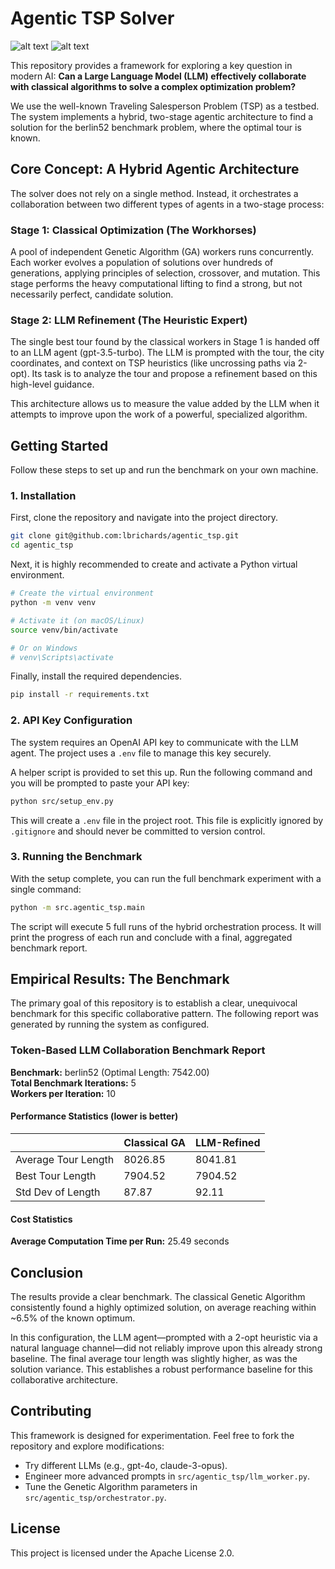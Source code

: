 # Agentic TSP Solver
![alt text](https://img.shields.io/badge/python-3.10+-blue.svg)
![alt text](https://img.shields.io/badge/License-MIT-yellow.svg)

This repository provides a framework for exploring a key question in modern AI: **Can a Large Language Model (LLM) effectively collaborate with classical algorithms to solve a complex optimization problem?**

We use the well-known Traveling Salesperson Problem (TSP) as a testbed. The system implements a hybrid, two-stage agentic architecture to find a solution for the berlin52 benchmark problem, where the optimal tour is known.

## Core Concept: A Hybrid Agentic Architecture

The solver does not rely on a single method. Instead, it orchestrates a collaboration between two different types of agents in a two-stage process:

### Stage 1: Classical Optimization (The Workhorses)
A pool of independent Genetic Algorithm (GA) workers runs concurrently. Each worker evolves a population of solutions over hundreds of generations, applying principles of selection, crossover, and mutation. This stage performs the heavy computational lifting to find a strong, but not necessarily perfect, candidate solution.

### Stage 2: LLM Refinement (The Heuristic Expert)
The single best tour found by the classical workers in Stage 1 is handed off to an LLM agent (gpt-3.5-turbo). The LLM is prompted with the tour, the city coordinates, and context on TSP heuristics (like uncrossing paths via 2-opt). Its task is to analyze the tour and propose a refinement based on this high-level guidance.

This architecture allows us to measure the value added by the LLM when it attempts to improve upon the work of a powerful, specialized algorithm.

## Getting Started

Follow these steps to set up and run the benchmark on your own machine.

### 1. Installation

First, clone the repository and navigate into the project directory.

```bash
git clone git@github.com:lbrichards/agentic_tsp.git
cd agentic_tsp
```

Next, it is highly recommended to create and activate a Python virtual environment.

```bash
# Create the virtual environment
python -m venv venv

# Activate it (on macOS/Linux)
source venv/bin/activate

# Or on Windows
# venv\Scripts\activate
```

Finally, install the required dependencies.

```bash
pip install -r requirements.txt
```

### 2. API Key Configuration

The system requires an OpenAI API key to communicate with the LLM agent. The project uses a `.env` file to manage this key securely.

A helper script is provided to set this up. Run the following command and you will be prompted to paste your API key:

```bash
python src/setup_env.py
```

This will create a `.env` file in the project root. This file is explicitly ignored by `.gitignore` and should never be committed to version control.

### 3. Running the Benchmark

With the setup complete, you can run the full benchmark experiment with a single command:

```bash
python -m src.agentic_tsp.main
```

The script will execute 5 full runs of the hybrid orchestration process. It will print the progress of each run and conclude with a final, aggregated benchmark report.

## Empirical Results: The Benchmark

The primary goal of this repository is to establish a clear, unequivocal benchmark for this specific collaborative pattern. The following report was generated by running the system as configured.

### Token-Based LLM Collaboration Benchmark Report

**Benchmark:** berlin52 (Optimal Length: 7542.00)  
**Total Benchmark Iterations:** 5  
**Workers per Iteration:** 10  

#### Performance Statistics (lower is better)

|                    | Classical GA | LLM-Refined |
|--------------------|-------------|-------------|
| Average Tour Length | 8026.85    | 8041.81     |
| Best Tour Length   | 7904.52     | 7904.52     |
| Std Dev of Length  | 87.87       | 92.11       |

#### Cost Statistics
**Average Computation Time per Run:** 25.49 seconds

## Conclusion

The results provide a clear benchmark. The classical Genetic Algorithm consistently found a highly optimized solution, on average reaching within ~6.5% of the known optimum.

In this configuration, the LLM agent—prompted with a 2-opt heuristic via a natural language channel—did not reliably improve upon this already strong baseline. The final average tour length was slightly higher, as was the solution variance. This establishes a robust performance baseline for this collaborative architecture.

## Contributing

This framework is designed for experimentation. Feel free to fork the repository and explore modifications:

- Try different LLMs (e.g., gpt-4o, claude-3-opus).
- Engineer more advanced prompts in `src/agentic_tsp/llm_worker.py`.
- Tune the Genetic Algorithm parameters in `src/agentic_tsp/orchestrator.py`.

## License

This project is licensed under the Apache License 2.0.
